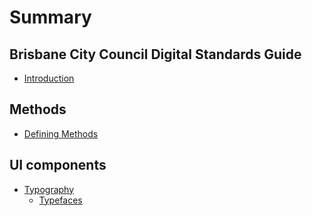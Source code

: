 # Summary

## Brisbane City Council Digital Standards Guide

* [Introduction](README.md)

## Methods

* [Defining Methods](methods.md)

## UI components

* [Typography](ui-components/typography.md)
  * [Typefaces](typefaces.md)

